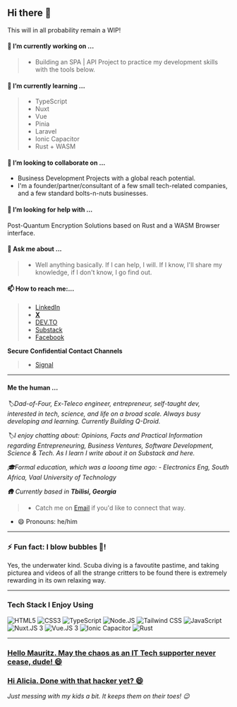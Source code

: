 <!-- @format -->

## Hi there 👋

This will in all probability remain a WIP!

#### 🔭 I’m currently working on ...

> - Building an SPA | API Project to practice my development skills with the tools below.

#### 🌱 I’m currently learning ...

> - TypeScript
> - Nuxt
> - Vue
> - Pinia
> - Laravel
> - Ionic Capacitor
> - Rust + WASM

#### 👯 I’m looking to collaborate on ...

- Business Development Projects with a global reach potential.
- I'm a founder/partner/consultant of a few small tech-related companies, and a few standard bolts-n-nuts businesses.

#### 🤔 I’m looking for help with ...

Post-Quantum Encryption Solutions based on Rust and a WASM Browser interface.

#### 💬 Ask me about ...

> - Well anything basically. If I can help, I will. If I know, I'll share my knowledge, if I don't know, I go find out.

#### 📫 How to reach me:...

> - [LinkedIn](https://www.linkedin.com/in/andre-du-plessis-992a0329)
> - **[ X ](https://x.com/AndreDuP_ADPC)**
> - [DEV.TO](https://dev.to/andre_adpc)
> - [Substack](https://andreduplessis.substack.com/)
> - [Facebook](https://www.facebook.com/RedDragonX5)

**Secure Confidential Contact Channels**

> - [Signal](https://github.com/Andre-ADPC/Andre-ADPC/blob/main/Assets/Image_Files/Andre-Signal-QRC.png)

---

#### Me the human ...

_🏷️Dad-of-Four, Ex-Teleco engineer, entrepreneur, self-taught dev, interested in tech, science, and life on a broad scale. Always busy developing and learning. Currently Building Q-Droid._

_🏷️I enjoy chatting about: Opinions, Facts and Practical Information regarding Entrepreneuring, Business Ventures, Software Development, Science & Tech. As I learn I write about it on Substack and here._

_🎓Formal education, which was a looong time ago: - Electronics Eng, South Africa, Vaal University of Technology_

_🛖 Currently based in **Tbilisi, Georgia**_

> - Catch me on [Email](mailto:andre.du.plessis@adpc-llc.com) if you'd like to connect that way.

- 😄 Pronouns: he/him

---

### ⚡ Fun fact: I blow bubbles 🫧!

Yes, the underwater kind. Scuba diving is a favoutite pastime, and taking picturea and videos of all the strange critters to be found there is extremely rewarding in its own relaxing way.

---

### Tech Stack I Enjoy Using

<img src="https://github.com/Andre-ADPC/Andre-ADPC/tree/44c5d22d093fc986ee056e81f4794d0ad927d45d/Assets/SVG_Files/HTML5-01.svg" alt="HTML5" style="max-width: 100%;">
<img src="https://github.com/Andre-ADPC/Andre-ADPC/tree/44c5d22d093fc986ee056e81f4794d0ad927d45d/Assets/SVG_Files/CSS3-01.svg" alt="CSS3" style="max-width: 100%;">
<img src="https://github.com/Andre-ADPC/Andre-ADPC/tree/44c5d22d093fc986ee056e81f4794d0ad927d45d/Assets/SVG_Files/TypeScript-01.svg" alt="TypeScript" style="max-width: 100%;">
<img src="https://github.com/Andre-ADPC/Andre-ADPC/tree/44c5d22d093fc986ee056e81f4794d0ad927d45d/Assets/SVG_Files/Node.JS.svg" alt="Node.JS" style="max-width: 100%;">
<img src="https://github.com/Andre-ADPC/Andre-ADPC/tree/44c5d22d093fc986ee056e81f4794d0ad927d45d/Assets/SVG_Files/TailwindCSS.svg" alt="Tailwind CSS" style="max-width: 100%;">
<img src="https://github.com/Andre-ADPC/Andre-ADPC/tree/44c5d22d093fc986ee056e81f4794d0ad927d45d/Assets/SVG_Files/JavaScript.svg" alt="JavaScript" style="max-width: 100%;">
<img src="" alt="Nuxt.JS 3" style="max-width: 100%;">
<img src="" alt="Vue.JS 3" style="max-width: 100%;">
<img src="" alt="Ionic Capacitor" style="max-width: 100%;">
<img src="" alt="Rust" style="max-width: 100%;">

---

### [Hello Mauritz. May the chaos as an IT Tech supporter never cease, dude! 😄](https://www.facebook.com/mauritz.duplessis.319)

### [Hi Alicia. Done with that hacker yet? 😄](https://www.linkedin.com/in/alicia-v-1096a463/)

_Just messing with my kids a bit. It keeps them on their toes! :wink:_
